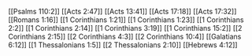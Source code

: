 [[Psalms 110:2]]
[[Acts 2:47]]
[[Acts 13:41]]
[[Acts 17:18]]
[[Acts 17:32]]
[[Romans 1:16]]
[[1 Corinthians 1:21]]
[[1 Corinthians 1:23]]
[[1 Corinthians 2:2]]
[[1 Corinthians 2:14]]
[[1 Corinthians 3:19]]
[[1 Corinthians 15:2]]
[[2 Corinthians 2:15]]
[[2 Corinthians 4:3]]
[[2 Corinthians 10:4]]
[[Galatians 6:12]]
[[1 Thessalonians 1:5]]
[[2 Thessalonians 2:10]]
[[Hebrews 4:12]]
